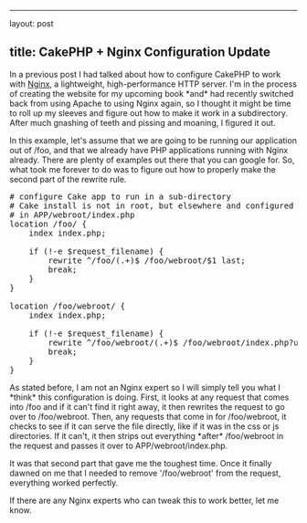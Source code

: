 <hr />

<p>layout: post</p>

<h2>title: CakePHP + Nginx Configuration Update</h2>

<p>In a previous post I had talked about how to configure CakePHP to work with <a href="http://nginx.net/">Nginx</a>, a lightweight, high-performance HTTP server.  I'm in the process of creating the website for my upcoming book *and* had recently switched back from using Apache to using Nginx again, so I thought it might be time to roll up my sleeves and figure out how to make it work in a subdirectory.  After much gnashing of teeth and pissing and moaning, I figured it out.
</p>

<p>
In this example, let's assume that we are going to be running our application out of /foo, and that we already have PHP applications running with Nginx already.  There are plenty of examples out there that you can google for.  So, what took me forever to do was to figure out how to properly make the second part of the rewrite rule.
</p>

<pre>
# configure Cake app to run in a sub-directory
# Cake install is not in root, but elsewhere and configured
# in APP/webroot/index.php
location /foo/ {
    index index.php;

    if (!-e $request_filename) {
        rewrite ^/foo/(.+)$ /foo/webroot/$1 last;
        break;
    }
}

location /foo/webroot/ {
    index index.php;

    if (!-e $request_filename) {
        rewrite ^/foo/webroot/(.+)$ /foo/webroot/index.php?url=$1 last;
        break;
    }
}
</pre>

<p>
As stated before, I am not an Nginx expert so I will simply tell you what I *think* this configuration is doing.  First, it looks at any request that comes into /foo and if it can't find it right away, it then rewrites the request to go over to /foo/webroot.  Then, any requests that come in for /foo/webroot, it checks to see if it can serve the file directly, like if it was in the css or js directories.  If it can't, it then strips out everything *after* /foo/webroot in the request and passes it over to APP/webroot/index.php.</p>

<p>It was that second part that gave me the toughest time.  Once it finally dawned on me that I needed to remove '/foo/webroot' from the request, everything worked perfectly.
</p>

<p>
If there are any Nginx experts who can tweak this to work better, let me know.
</p>
